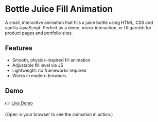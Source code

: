 # Bottle Juice Fill Animation

A small, interactive animation that fills a juice bottle using HTML, CSS and vanilla JavaScript.
Perfect as a demo, micro-interaction, or UI garnish for product pages and portfolio sites.

## Features
- Smooth, physics-inspired fill animation
- Adjustable fill level via JS
- Lightweight: no frameworks required
- Works in modern browsers

## Demo
👉 [Live Demo](https://alsaeeddev.com/blog)

(Open in your browser to see the animation in action.)
